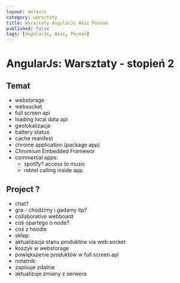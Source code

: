 ```yaml
---
layout: default
category: warsztaty
title: Warsztaty AngularJs Akai Poznań
published: false
tags: [AngularJs, Akai, Poznań]
---
```

# AngularJs: Warsztaty - stopień 2
## Temat 
* webstorage
* websocket
* full screen api
* loading local data api
* geolokalizacja
* battery status
* cache manifest
* chrome application (package app)
* Chromium Embedded Framewor
* commertial apps:
  * spotify? access to music
  * rebtel calling inside app

## Project ?
* chat?
* gra - chodzimy i gadamy itp?
* collaborative webboard
* coś opartego o node?
* coś z hoodie
* sklep:
 * aktualizacja stanu produktów via web socket
 * koszyk w webstorage
 * powiększenie produktów w full screen api
* notatnik:
 * zapisuje zdalnie
 * aktualizuje zmiany z serwera
